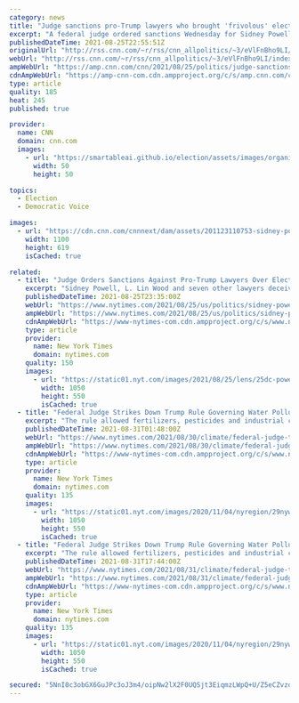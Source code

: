 ```yaml
---
category: news
title: "Judge sanctions pro-Trump lawyers who brought 'frivolous' election fraud lawsuits"
excerpt: "A federal judge ordered sanctions Wednesday for Sidney Powell, Lin Wood and several other lawyers who worked on Trump-aligned lawsuits seeking to challenge the results of the 2020 election.\n    \n"
publishedDateTime: 2021-08-25T22:55:51Z
originalUrl: "http://rss.cnn.com/~r/rss/cnn_allpolitics/~3/eVlFnBho9LI/index.html"
webUrl: "http://rss.cnn.com/~r/rss/cnn_allpolitics/~3/eVlFnBho9LI/index.html"
ampWebUrl: "https://amp.cnn.com/cnn/2021/08/25/politics/judge-sanctions-powell-wood-kraken-lawsuits/index.html"
cdnAmpWebUrl: "https://amp-cnn-com.cdn.ampproject.org/c/s/amp.cnn.com/cnn/2021/08/25/politics/judge-sanctions-powell-wood-kraken-lawsuits/index.html"
type: article
quality: 185
heat: 245
published: true

provider:
  name: CNN
  domain: cnn.com
  images:
    - url: "https://smartableai.github.io/election/assets/images/organizations/cnn.com-50x50.jpg"
      width: 50
      height: 50

topics:
  - Election
  - Democratic Voice

images:
  - url: "https://cdn.cnn.com/cnnnext/dam/assets/201123110753-sidney-powell-gop-donald-trump-newday-diamond-vpx-00000015-super-tease.jpg"
    width: 1100
    height: 619
    isCached: true

related:
  - title: "Judge Orders Sanctions Against Pro-Trump Lawyers Over Election Lawsuit"
    excerpt: "Sidney Powell, L. Lin Wood and seven other lawyers deceived federal courts and debased the judicial process, a federal judge wrote."
    publishedDateTime: 2021-08-25T23:35:00Z
    webUrl: "https://www.nytimes.com/2021/08/25/us/politics/sidney-powell-election-sanctions.html"
    ampWebUrl: "https://www.nytimes.com/2021/08/25/us/politics/sidney-powell-election-sanctions.amp.html"
    cdnAmpWebUrl: "https://www-nytimes-com.cdn.ampproject.org/c/s/www.nytimes.com/2021/08/25/us/politics/sidney-powell-election-sanctions.amp.html"
    type: article
    provider:
      name: New York Times
      domain: nytimes.com
    quality: 150
    images:
      - url: "https://static01.nyt.com/images/2021/08/25/lens/25dc-powell-photo/25dc-powell-photo-facebookJumbo.jpg"
        width: 1050
        height: 550
        isCached: true
  - title: "Federal Judge Strikes Down Trump Rule Governing Water Pollution"
    excerpt: "The rule allowed fertilizers, pesticides and industrial chemicals to flow into small streams, marshes and wetlands. The judge warned of environmental harm."
    publishedDateTime: 2021-08-31T01:48:00Z
    webUrl: "https://www.nytimes.com/2021/08/30/climate/federal-judge-trump-water-pollution.html"
    ampWebUrl: "https://www.nytimes.com/2021/08/30/climate/federal-judge-trump-water-pollution.amp.html"
    cdnAmpWebUrl: "https://www-nytimes-com.cdn.ampproject.org/c/s/www.nytimes.com/2021/08/30/climate/federal-judge-trump-water-pollution.amp.html"
    type: article
    provider:
      name: New York Times
      domain: nytimes.com
    quality: 135
    images:
      - url: "https://static01.nyt.com/images/2020/11/04/nyregion/29nywetlands-print/00nywetlands1-facebookJumbo.jpg"
        width: 1050
        height: 550
        isCached: true
  - title: "Federal Judge Strikes Down Trump Rule Governing Water Pollution"
    excerpt: "The rule allowed fertilizers, pesticides and industrial chemicals to flow into small streams, marshes and wetlands. The judge warned of environmental harm."
    publishedDateTime: 2021-08-31T17:44:00Z
    webUrl: "https://www.nytimes.com/2021/08/31/climate/federal-judge-trump-water-pollution.html"
    ampWebUrl: "https://www.nytimes.com/2021/08/31/climate/federal-judge-trump-water-pollution.amp.html"
    cdnAmpWebUrl: "https://www-nytimes-com.cdn.ampproject.org/c/s/www.nytimes.com/2021/08/31/climate/federal-judge-trump-water-pollution.amp.html"
    type: article
    provider:
      name: New York Times
      domain: nytimes.com
    quality: 135
    images:
      - url: "https://static01.nyt.com/images/2020/11/04/nyregion/29nywetlands-print/00nywetlands1-facebookJumbo.jpg"
        width: 1050
        height: 550
        isCached: true

secured: "5NnI0c3obGX6GuJPc3oJ3m4/oipNw2lX2F0UQSjt3EiqmzLWpQ+U/Z5eCZvzdL1XVz3upSK1THpulosjiGGG3O9t1FN+9o0BrWTA0pPeoLTIkmGaBV3JA2aMwa0tRNWwXvHNQSccGeQ17hAOBQmn22pYHags7mE8tmCo/GnYhEEljcNBVqex+dG4O92ESqpPDm88ORR/5wRMpuK6qhJF91r1/6LjkQ4YqmGMX/KpVs4MWuaQ42C4qTSmbTwd1tEmcVt7Vx7CleZnqJ7KrzcWNJf9vNm7VR2vzLoi/GZAFgELxOVmgTRqNXT077F2yIg+TlX8+ACfHrXHPwiEgpU6p3AuE3Fs7QhocggZH+UpNcU=;V2TzQvYw5k7P+RgG5Zw20g=="
---
```


